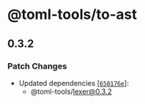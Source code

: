 # @toml-tools/to-ast

## 0.3.2

### Patch Changes

- Updated dependencies [[`650176e`](https://github.com/un-ts/toml-tools/commit/650176e53e891b7c2d20c79538cb02e3be4e9c2b)]:
  - @toml-tools/lexer@0.3.2

